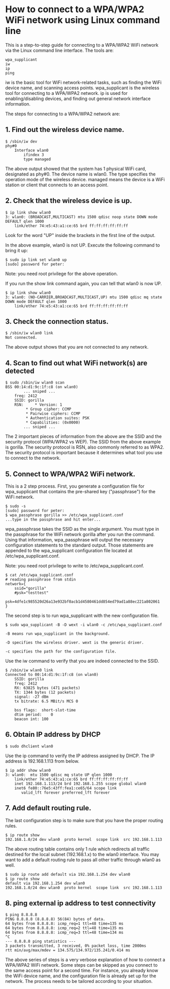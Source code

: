 # How to connect to a WPA/WPA2 WiFi network using Linux command line

This is a step-to-step guide for connecting to a WPA/WPA2 WiFi network via the Linux command line interface. The tools are:

    wpa_supplicant
    iw
    ip
    ping 

iw is the basic tool for WiFi network-related tasks, such as finding the WiFi device name, and scanning access points. wpa_supplicant is the wireless tool for connecting to a WPA/WPA2 network. ip is used for enabling/disabling devices, and finding out general network interface information.

The steps for connecting to a WPA/WPA2 network are:

## 1. Find out the wireless device name.

    $ /sbin/iw dev
    phy#0
    	Interface wlan0
    		ifindex 3
    		type managed

The above output showed that the system has 1 physical WiFi card, designated as phy#0. The device name is wlan0. The type specifies the operation mode of the wireless device. managed means the device is a WiFi station or client that connects to an access point.

## 2. Check that the wireless device is up.

    $ ip link show wlan0
    3: wlan0: (BROADCAST,MULTICAST) mtu 1500 qdisc noop state DOWN mode DEFAULT qlen 1000
        link/ether 74:e5:43:a1:ce:65 brd ff:ff:ff:ff:ff:ff

Look for the word "UP" inside the brackets in the first line of the output.

In the above example, wlan0 is not UP. Execute the following command to bring it up:

    $ sudo ip link set wlan0 up  
    [sudo] password for peter: 

Note: you need root privilege for the above operation.

If you run the show link command again, you can tell that wlan0 is now UP.

    $ ip link show wlan0
    3: wlan0: (NO-CARRIER,BROADCAST,MULTICAST,UP) mtu 1500 qdisc mq state DOWN mode DEFAULT qlen 1000
        link/ether 74:e5:43:a1:ce:65 brd ff:ff:ff:ff:ff:ff

## 3. Check the connection status.

    $ /sbin/iw wlan0 link
    Not connected.

The above output shows that you are not connected to any network.

## 4. Scan to find out what WiFi network(s) are detected

    $ sudo /sbin/iw wlan0 scan
    BSS 00:14:d1:9c:1f:c8 (on wlan0)
            ... sniped ...
    	freq: 2412
    	SSID: gorilla
    	RSN:	 * Version: 1
    		 * Group cipher: CCMP
    		 * Pairwise ciphers: CCMP
    		 * Authentication suites: PSK
    		 * Capabilities: (0x0000)
            ... sniped ...

The 2 important pieces of information from the above are the SSID and the security protocol (WPA/WPA2 vs WEP). The SSID from the above example is gorilla. The security protocol is RSN, also commonly referred to as WPA2. The security protocol is important because it determines what tool you use to connect to the network.

## 5. Connect to WPA/WPA2 WiFi network.

This is a 2 step process. First, you generate a configuration file for wpa_supplicant that contains the pre-shared key ("passphrase") for the WiFi network.

    $ sudo -s
    [sudo] password for peter: 
    $ wpa_passphrase gorilla >> /etc/wpa_supplicant.conf 
    ...type in the passphrase and hit enter...

wpa_passphrase takes the SSID as the single argument. You must type in the passphrase for the WiFi network gorilla after you run the command. Using that information, wpa_passphrase will output the necessary configuration statements to the standard output. Those statements are appended to the wpa_supplicant configuration file located at /etc/wpa_supplicant.conf.

Note: you need root privilege to write to /etc/wpa_supplicant.conf.

    $ cat /etc/wpa_supplicant.conf 
    # reading passphrase from stdin
    network={
    	ssid="gorilla"
    	#psk="testtest"
    	psk=4dfe1c985520d26a13e932bf0acb1d4580461dd854ed79ad1a88ec221a802061
    }

The second step is to run wpa_supplicant with the new configuration file.

    $ sudo wpa_supplicant -B -D wext -i wlan0 -c /etc/wpa_supplicant.conf

    -B means run wpa_supplicant in the background.

    -D specifies the wireless driver. wext is the generic driver.

    -c specifies the path for the configuration file.

Use the iw command to verify that you are indeed connected to the SSID.

    $ /sbin/iw wlan0 link
    Connected to 00:14:d1:9c:1f:c8 (on wlan0)
    	SSID: gorilla
    	freq: 2412
    	RX: 63825 bytes (471 packets)
    	TX: 1344 bytes (12 packets)
    	signal: -27 dBm
    	tx bitrate: 6.5 MBit/s MCS 0

    	bss flags:	short-slot-time
    	dtim period:	0
    	beacon int:	100

## 6. Obtain IP address by DHCP

    $ sudo dhclient wlan0

Use the ip command to verify the IP address assigned by DHCP. The IP address is 192.168.1.113 from below.

    $ ip addr show wlan0
    3: wlan0:  mtu 1500 qdisc mq state UP qlen 1000
        link/ether 74:e5:43:a1:ce:65 brd ff:ff:ff:ff:ff:ff
        inet 192.168.1.113/24 brd 192.168.1.255 scope global wlan0
        inet6 fe80::76e5:43ff:fea1:ce65/64 scope link 
           valid_lft forever preferred_lft forever

## 7. Add default routing rule.

The last configuration step is to make sure that you have the proper routing rules.

    $ ip route show
    192.168.1.0/24 dev wlan0  proto kernel  scope link  src 192.168.1.113 

The above routing table contains only 1 rule which redirects all traffic destined for the local subnet (192.168.1.x) to the wlan0 interface. You may want to add a default routing rule to pass all other traffic through wlan0 as well.

    $ sudo ip route add default via 192.168.1.254 dev wlan0
    $ ip route show
    default via 192.168.1.254 dev wlan0 
    192.168.1.0/24 dev wlan0  proto kernel  scope link  src 192.168.1.113 

## 8. ping external ip address to test connectivity

    $ ping 8.8.8.8
    PING 8.8.8.8 (8.8.8.8) 56(84) bytes of data.
    64 bytes from 8.8.8.8: icmp_req=1 ttl=48 time=135 ms
    64 bytes from 8.8.8.8: icmp_req=2 ttl=48 time=135 ms
    64 bytes from 8.8.8.8: icmp_req=3 ttl=48 time=134 ms
    ^C
    --- 8.8.8.8 ping statistics ---
    3 packets transmitted, 3 received, 0% packet loss, time 2000ms
    rtt min/avg/max/mdev = 134.575/134.972/135.241/0.414 ms

The above series of steps is a very verbose explanation of how to connect a WPA/WPA2 WiFi network. Some steps can be skipped as you connect to the same access point for a second time. For instance, you already know the WiFi device name, and the configuration file is already set up for the network. The process needs to be tailored according to your situation. 
